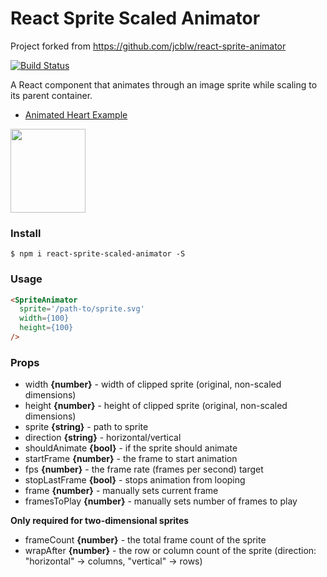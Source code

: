 # React Sprite Scaled Animator

Project forked from https://github.com/jcblw/react-sprite-animator

[![Build Status](https://travis-ci.org/webpty/react-sprite-scaled-animator.svg?branch=master)](https://travis-ci.org/webpty/react-sprite-scaled-animator)

A React component that animates through an image sprite while scaling to its parent container. 

- [Animated Heart Example](http://react-sprite-animator.surge.sh/) 

<img src='https://raw.githubusercontent.com/jcblw/react-sprite-animator/master/examples/padman-go.gif' width='120px' height='134px'>


### Install

    $ npm i react-sprite-scaled-animator -S

### Usage

```html
<SpriteAnimator
  sprite='/path-to/sprite.svg'
  width={100}
  height={100}
/>
```

### Props

- width **{number}** - width of clipped sprite (original, non-scaled dimensions)
- height **{number}** - height of clipped sprite (original, non-scaled dimensions)
- sprite **{string}** - path to sprite
- direction **{string}** - horizontal/vertical
- shouldAnimate **{bool}** - if the sprite should animate
- startFrame **{number}** - the frame to start animation
- fps **{number}** - the frame rate (frames per second) target
- stopLastFrame **{bool}** - stops animation from looping
- frame **{number}** - manually sets current frame
- framesToPlay **{number}** - manually sets number of frames to play


**Only required for two-dimensional sprites**

- frameCount **{number}** - the total frame count of the sprite
- wrapAfter **{number}** - the row or column count of the sprite (direction: "horizontal" -> columns, "vertical" -> rows)
